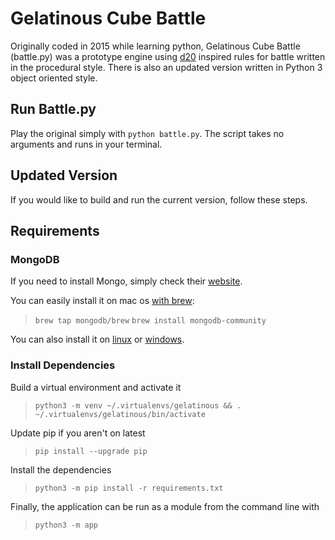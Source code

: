 # Gelatinous Cube Battle
Originally coded in 2015 while learning python, Gelatinous Cube Battle (battle.py) was a prototype engine using [d20](https://en.wikipedia.org/wiki/D20_System) inspired rules for battle written in the procedural style.
There is also an updated version written in Python 3 object oriented style.

## Run Battle.py
Play the original simply with `python battle.py`. The script takes no arguments and runs in your terminal. 

## Updated Version
If you would like to build and run the current version, follow these steps. 

## Requirements
### MongoDB

If you need to install Mongo, simply check their [website](https://www.mongodb.com/try/download/community).

You can easily install it on mac os [with brew](https://docs.mongodb.com/manual/tutorial/install-mongodb-on-os-x/):
> `brew tap mongodb/brew`
> `brew install mongodb-community`

You can also install it on [linux](https://docs.mongodb.com/manual/administration/install-on-linux/) or [windows](https://docs.mongodb.com/manual/tutorial/install-mongodb-on-windows/).



### Install Dependencies
Build a virtual environment and activate it
> `python3 -m venv ~/.virtualenvs/gelatinous && . ~/.virtualenvs/gelatinous/bin/activate`

Update pip if you aren't on latest
> `pip install --upgrade pip` 

Install the dependencies
> `python3 -m pip install -r requirements.txt`

Finally, the application can be run as a module from the command line with
> `python3 -m app`